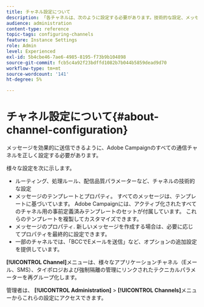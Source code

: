 ```yaml
---
title: チャネル設定について
description: 「各チャネルは、次のように設定する必要があります。技術的な設定、メッセージのプロパティおよびテンプレート。」
audience: administration
content-type: reference
topic-tags: configuring-channels
feature: Instance Settings
role: Admin
level: Experienced
exl-id: 5b4cbe46-7ae6-4985-8195-f73b9b104898
source-git-commit: fcb5c4a92f23bdffd1082b7b044b5859dead9d70
workflow-type: tm+mt
source-wordcount: '141'
ht-degree: 5%

---
```


# チャネル設定について{#about-channel-configuration}

メッセージを効果的に送信できるように、Adobe Campaignのすべての通信チャネルを正しく設定する必要があります。

様々な設定を次に示します。

* ルーティング、処理ルール、配信品質パラメーターなど、チャネルの技術的な設定
* メッセージのテンプレートとプロパティ。 すべてのメッセージは、テンプレートに基づいています。 Adobe Campaignには、アクティブ化されたすべてのチャネル用の事前定義済みテンプレートのセットが付属しています。 これらのテンプレートを複製してカスタマイズできます。
* メッセージのプロパティ. 新しいメッセージを作成する場合は、必要に応じてプロパティを最終的に設定できます。
* 一部のチャネルでは、「BCCでEメールを送信」など、オプションの追加設定を提供しています。

**[!UICONTROL Channel]**&#x200B;メニューは、様々なアプリケーションチャネル（Eメール、SMS）、タイポロジおよび強制隔離の管理にリンクされたテクニカルパラメーターを再グループ化します。

管理者は、 **[!UICONTROL Administration]** > **[!UICONTROL Channels]**&#x200B;メニューからこれらの設定にアクセスできます。

